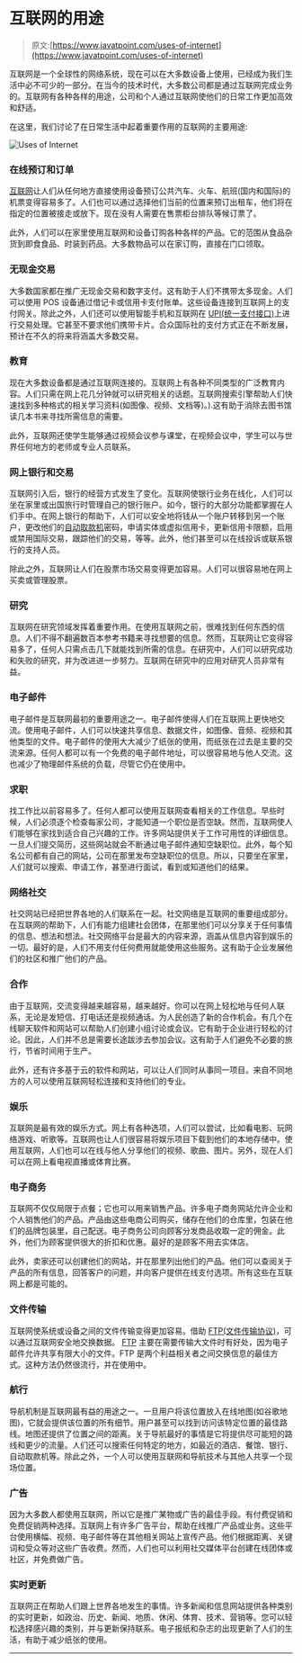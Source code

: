 # 互联网的用途

> 原文:[https://www.javatpoint.com/uses-of-internet](https://www.javatpoint.com/uses-of-internet)

互联网是一个全球性的网络系统，现在可以在大多数设备上使用，已经成为我们生活中必不可少的一部分。在当今的技术时代，大多数公司都是通过互联网完成业务的。互联网有各种各样的用途，公司和个人通过互联网使他们的日常工作更加高效和舒适。

在这里，我们讨论了在日常生活中起着重要作用的互联网的主要用途:

![Uses of Internet](../Images/f116afc7eb08b09cdee01ca320cee752.png)

### 在线预订和订单

[互联网](https://www.javatpoint.com/internet)让人们从任何地方直接使用设备预订公共汽车、火车、航班(国内和国际)的机票变得容易多了。人们也可以通过选择他们当前的位置来预订出租车，他们将在指定的位置被接走或放下。现在没有人需要在售票柜台排队等候订票了。

此外，人们可以在家里使用互联网和设备订购各种各样的产品。它的范围从食品杂货到即食食品、时装到药品。大多数物品可以在家订购，直接在门口领取。

### 无现金交易

大多数国家都在推广无现金交易和数字支付。这有助于人们不携带太多现金。人们可以使用 POS 设备通过借记卡或信用卡支付账单。这些设备连接到互联网上的支付网关。除此之外，人们还可以使用智能手机和互联网在 [UPI(统一支付接口)](https://www.javatpoint.com/upi-full-form)上进行交易处理。它甚至不要求他们携带卡片。合众国际社的支付方式正在不断发展，预计在不久的将来将涵盖大多数交易。

### 教育

现在大多数设备都是通过互联网连接的。互联网上有各种不同类型的广泛教育内容。人们只需在网上花几分钟就可以研究相关的话题。互联网搜索引擎帮助人们快速找到多种格式的相关学习资料(如图像、视频、文档等)。).这有助于消除去图书馆读几本书来寻找所需信息的需要。

此外，互联网还使学生能够通过视频会议参与课堂，在视频会议中，学生可以与世界任何地方的老师或专业人员联系。

### 网上银行和交易

互联网引入后，银行的经营方式发生了变化。互联网使银行业务在线化，人们可以坐在家里或出国旅行时管理自己的银行账户。如今，银行的大部分功能都掌握在人们手中。在网上银行的帮助下，人们可以安全地将钱从一个账户转移到另一个账户，更改他们的[自动取款机](https://www.javatpoint.com/atm-full-form)密码，申请实体或虚拟信用卡，更新信用卡限额，启用或禁用国际交易，跟踪他们的交易，等等。此外，他们甚至可以在线投诉或联系银行的支持人员。

除此之外，互联网让人们在股票市场交易变得更加容易。人们可以很容易地在网上买卖或管理股票。

### 研究

互联网在研究领域发挥着重要作用。在使用互联网之前，很难找到任何东西的信息。人们不得不翻遍数百本参考书籍来寻找想要的信息。然而，互联网让它变得容易多了，任何人只需点击几下就能找到所需的信息。在研究中，人们可以研究成功和失败的研究，并为改进进一步努力。互联网在研究中的应用对研究人员非常有益。

### 电子邮件

电子邮件是互联网最初的重要用途之一。电子邮件使得人们在互联网上更快地交流。使用电子邮件，人们可以快速共享信息、数据文件，如图像、音频、视频和其他类型的文件。电子邮件的使用大大减少了纸张的使用，而纸张在过去是主要的交流来源。任何人都可以有一个免费的电子邮件地址，可以很容易地与他人交流。这也减少了物理邮件系统的负载，尽管它仍在使用中。

### 求职

找工作比以前容易多了。任何人都可以使用互联网查看相关的工作信息。早些时候，人们必须逐个检查每家公司，才能知道一个职位是否空缺。然而，互联网使人们能够在家找到适合自己兴趣的工作。许多网站提供关于工作可用性的详细信息。一旦人们提交简历，这些网站就会不断通过电子邮件通知空缺职位。此外，每个知名公司都有自己的网站，公司在那里发布空缺职位的信息。所以，只要坐在家里，人们就可以搜索、申请工作，甚至进行面试，看到或知道他们的结果。

### 网络社交

社交网站已经把世界各地的人们联系在一起。社交网络是互联网的重要组成部分。在互联网的帮助下，人们有能力组建社会团体，在那里他们可以分享关于任何事情的信息、想法和想法。社交网络平台是最大的内容来源，涵盖从信息内容到娱乐的一切。最好的是，人们不用支付任何费用就能使用这些服务。这有助于企业发展他们的社区和推广他们的产品。

### 合作

由于互联网，交流变得越来越容易，越来越好。你可以在网上轻松地与任何人联系，无论是发短信、打电话还是视频通话。为人民创造了新的合作机会。有几个在线聊天软件和网站可以帮助人们创建小组讨论或会议。它有助于企业进行轻松的讨论。因此，人们并不总是需要长途跋涉去参加会议。这有助于人们避免不必要的旅行，节省时间用于生产。

此外，还有许多基于云的软件和网站，可以让人们同时从事同一项目。来自不同地方的人可以使用互联网轻松连接和支持他们的专业。

### 娱乐

互联网是最有效的娱乐方式。网上有各种选项，人们可以尝试，比如看电影、玩网络游戏、听歌等。互联网也让人们很容易将娱乐项目下载到他们的本地存储中。使用互联网，人们也可以在线与他人分享他们的视频、歌曲、图片。另外，现在人们可以在网上看电视直播或体育比赛。

### 电子商务

互联网不仅仅局限于点餐；它也可以用来销售产品。许多电子商务网站允许企业和个人销售他们的产品。产品由这些电商公司购买，储存在他们的仓库里，包装在他们的品牌包装里，自己配送。电子商务公司向顾客分发商品收取一定的佣金。此外，他们为顾客提供很大的折扣和优惠。最好的是顾客不用去实体店。

此外，卖家还可以创建他们的网站，并在那里列出他们的产品。他们可以查阅关于产品的所有信息，回答客户的问题，并向客户提供在线支付选项。所有这些在互联网上都是可能的。

### 文件传输

互联网使系统或设备之间的文件传输变得更加容易。借助 [FTP(文件传输协议)](https://www.javatpoint.com/ftp-full-form)，可以通过互联网安全地交换数据。 [FTP](https://www.javatpoint.com/computer-network-ftp) 主要在需要传输大文件时有好处，因为电子邮件允许共享有限大小的文件。FTP 是两个利益相关者之间交换信息的最佳方式。这种方法仍然很流行，并在使用中。

### 航行

导航机制是互联网最有益的用途之一。一旦用户将该位置放入在线地图(如谷歌地图)，它就会提供该位置的所有细节。用户甚至可以找到访问该特定位置的最佳路线。地图还提供了位置之间的距离。关于导航最好的事情是它将提供尽可能短的路线和更少的流量。人们还可以搜索任何特定的地方，如最近的酒店、餐馆、银行、自动取款机等。除此之外，一个人可以使用互联网和导航技术与其他人共享一个现场位置。

### 广告

因为大多数人都使用互联网，所以它是推广某物或广告的最佳手段。有付费促销和免费促销两种选择。互联网上有许多广告平台，帮助在线推广产品或业务。这些平台使用横幅、视频、电子邮件等在其他相关网站上宣传产品。他们根据距离、关键词和受众等对这些广告收费。然而，人们也可以利用社交媒体平台创建在线团体或社区，并免费做广告。

### 实时更新

互联网正在帮助人们跟上世界各地发生的事情。许多新闻和信息网站提供各种类别的实时更新，如政治、历史、新闻、地质、休闲、体育、技术、营销等。您可以轻松选择感兴趣的类别，并与更新保持联系。电子报纸和杂志的出现更新了人们的生活，有助于减少纸张的使用。

* * *